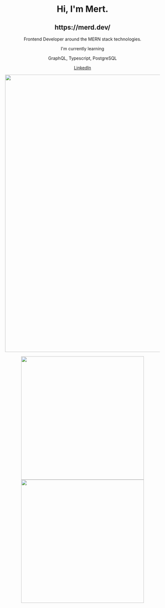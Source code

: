 <h1 align="center">Hi, I'm Mert.</h1>

<h2 align="center">https://merd.dev/</h1>
<p align="center">Frontend Developer around the MERN stack technologies.</p>

<p align="center">I'm currently learning</p>
<p align="center">GraphQL, Typescript, PostgreSQL</p>

<p align="center"><a href="https://www.linkedin.com/in/mert-u-8248ab135/">LinkedIn</a></p>

<p align="center"> <img width="900px" src="https://github-profile-summary-cards.vercel.app/api/cards/profile-details?username=mert18&theme=vue" /></p>

<p align="center"> 
<img width="400px" src="https://github-profile-summary-cards.vercel.app/api/cards/most-commit-language?username=mert18&theme=vue" />
<img width="400px" src="https://github-profile-summary-cards.vercel.app/api/cards/stats?username=mert18&theme=vue" />
</p>
